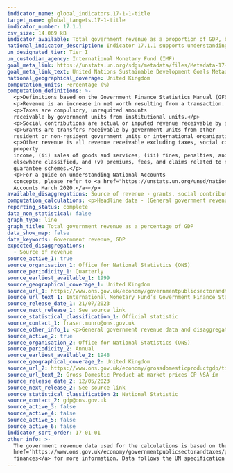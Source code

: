 ```yaml
---
indicator_name: global_indicators.17-1-1-title
target_name: global_targets.17-1-title
indicator_number: 17.1.1
csv_size: 14.069 kB
indicator_available: Total government revenue as a proportion of GDP, by source
national_indicator_description: Indicator 17.1.1 supports understanding countries’ domestic revenue mobilization in the form of tax and non-tax sources.
un_designated_tier: Tier I
un_custodian_agency: International Monetary Fund (IMF)
goal_meta_link: https://unstats.un.org/sdgs/metadata/files/Metadata-17-01-01.pdf
goal_meta_link_text: United Nations Sustainable Development Goals Metadata (PDF 469 KB)
national_geographical_coverage: United Kingdom
computation_units: Percentage (%)
computation_definitions: >-
  <p>Definitions based on the Government Finance Statistics Manual (GFSM) 2014</p>
  <p>Revenue is an increase in net worth resulting from a transaction. It is a fiscal indicator for assessing the sustainability of fiscal activities.</p>
  <p>Taxes are compulsory, unrequited amounts
  receivable by government units from institutional units.</p>
  <p>Social contributions are actual or imputed revenue receivable by social insurance schemes to make provision for social insurance benefits payable.</p>
  <p>Grants are transfers receivable by government units from other
  resident or non-resident government units or international organizations, and that do not meet the definition of a tax, subsidy, or social contribution.</p>
  <p>Other revenue is all revenue receivable excluding taxes, social contributions, and grants. It comprises (i) 
  property
  income, (ii) sales of goods and services, (iii) fines, penalties, and forfeits, (iv) transfers not 
  elsewhere classified, and (v) premiums, fees, and claims related to non-life insurance and standardised 
  guarantee schemes.</p>
  <p>For a guide on understanding National Accounts
  concepts, please refer to <a href="https://unstats.un.org/unsd/nationalaccount/docs/sna2008.pdf">System of National Accounts 2008</a> and <a href="https://www.ons.gov.uk/economy/nationalaccounts/uksectoraccounts/methodologies/aguidetotheuknationalaccountsmarch2020">A guide to UK National
  Accounts March 2020.</a></p>
available_disaggregations: Source of revenue - grants, social contributions, taxes, and other revenue. See Source 1 on the sources tab for additional disaggregations.
computation_calculations: <p>Headline data - (General government revenue / GDP) * 100</p><p>Disaggregated data -  (Revenue source/ GDP) * 100</p>
reporting_status: complete
data_non_statistical: false
graph_type: line
graph_title: Total government revenue as a percentage of GDP
data_show_map: false
data_keywords: Government revenue, GDP
expected_disaggregations:
  - Source of revenue
source_active_1: true
source_organisation_1: Office for National Statistics (ONS)
source_periodicity_1: Quarterly
source_earliest_available_1: 1999
source_geographical_coverage_1: United Kingdom
source_url_1: https://www.ons.gov.uk/economy/governmentpublicsectorandtaxes/publicsectorfinance/datasets/internationalmonetaryfundsgovernmentfinancestatisticsframeworkinthepublicsectorfinancesappendixe
source_url_text_1: International Monetary Fund’s Government Finance Statistics framework in the public sector finances - Appendix E
source_release_date_1: 21/07/2023
source_next_release_1: See source link
source_statistical_classification_1: Official statistic
source_contact_1: fraser.munro@ons.gov.uk 
source_other_info_1: <p>General government revenue data and disaggregations are acquired from tab SO-GG for calendar year, Code 1 Revenue and its sub-codes 11, 12, 13, and 14.</p><p>While this source is updated monthly, the indicator is updated annually.</p>
source_active_2: true
source_organisation_2: Office for National Statistics (ONS)
source_periodicity_2: Annual
source_earliest_available_2: 1948
source_geographical_coverage_2: United Kingdom
source_url_2: https://www.ons.gov.uk/economy/grossdomesticproductgdp/timeseries/bktl/pn2?referrer=search&searchTerm=bktl
source_url_text_2: Gross Domestic Product at market prices CP NSA £m
source_release_date_2: 12/05/2023
source_next_release_2: See source link
source_statistical_classification_2: National Statistic
source_contact_2: gdp@ons.gov.uk
source_active_3: false
source_active_4: false
source_active_5: false
source_active_6: false
indicator_sort_order: 17-01-01
other_info: >-
  The government revenue data used for the calculations is based on the <a href='https://www.imf.org/external/np/sta/gfsm/'>IMF’s Government Finance Statistics Manual 2014 (GFSM)</a>. See the <a
  href='https://www.ons.gov.uk/economy/governmentpublicsectorandtaxes/publicsectorfinance/methodologies/internationalmonetaryfundsgovernmentfinancestatisticsframeworkinthepublicsectorfinances'>International Monetary Fund's Government Finance Statistics framework in the public sector
  finances</a> for more information. Data follows the UN specification for this indicator. This indicator has been identified in collaboration with topic experts.
---
```

